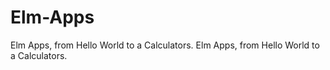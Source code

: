 # Elm-Apps
Elm Apps, from Hello World to a Calculators.
Elm Apps, from Hello World to a Calculators.

